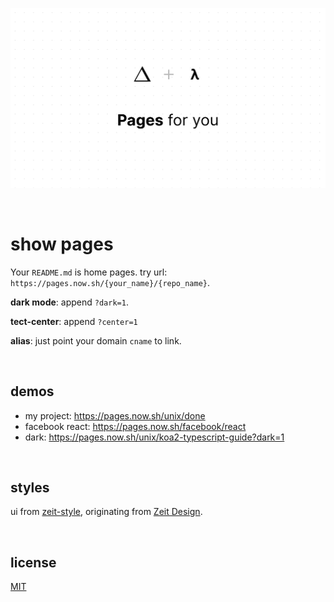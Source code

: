 ![](pages.png)

<br/>

# show pages

Your `README.md` is home pages. try url: `https://pages.now.sh/{your_name}/{repo_name}`.

**dark mode**: append `?dark=1`.

**tect-center**: append `?center=1`

**alias**: just point your domain `cname` to link.

<br/>

## demos
  
  - my project: https://pages.now.sh/unix/done
  - facebook react: https://pages.now.sh/facebook/react
  - dark: https://pages.now.sh/unix/koa2-typescript-guide?dark=1
  
<br/>

## styles
ui from [zeit-style](https://github.com/zeit-ui/zeit-style), originating from [Zeit Design](https://zeit.co/design).

<br/>

## license
[MIT](LICENSE)

